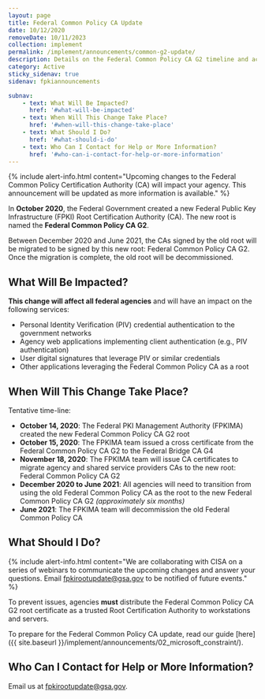 ```yaml
---
layout: page
title: Federal Common Policy CA Update
date: 10/12/2020
removeDate: 10/11/2023
collection: implement
permalink: /implement/announcements/common-g2-update/
description: Details on the Federal Common Policy CA G2 timeline and actions agencies need to perform.
category: Active
sticky_sidenav: true
sidenav: fpkiannouncements

subnav:
    - text: What Will Be Impacted?
      href: '#what-will-be-impacted'
    - text: When Will This Change Take Place?
      href: '#when-will-this-change-take-place'
    - text: What Should I Do?
      href: '#what-should-i-do'
    - text: Who Can I Contact for Help or More Information?
      href: '#who-can-i-contact-for-help-or-more-information'
---
```


{% include alert-info.html content="Upcoming changes to the Federal Common Policy Certification Authority (CA) will impact your agency.  This announcement will be updated as more information is available." %}

In **October 2020**, the Federal Government created a new Federal Public Key Infrastructure (FPKI) Root Certification Authority (CA).  The new root is named the **Federal Common Policy CA G2**. 

Between December 2020 and June 2021, the CAs signed by the old root will be migrated to be signed by this new root: Federal Common Policy CA G2.  Once the migration is complete, the old root will be decommissioned.  

## What Will Be Impacted?

**This change will affect all federal agencies** and will have an impact on the following services:

- Personal Identity Verification (PIV) credential authentication to the government networks
- Agency web applications implementing client authentication (e.g., PIV authentication)
- User digital signatures that leverage PIV or similar credentials 
- Other applications leveraging the Federal Common Policy CA as a root

## When Will This Change Take Place?
Tentative time-line:
- **October 14, 2020**: The Federal PKI Management Authority (FPKIMA) created the new Federal Common Policy CA G2 root 
- **October 15, 2020**: The FPKIMA team issued a cross certificate from the Federal Common Policy CA G2 to the Federal Bridge CA G4
- **November 18, 2020**: The FPKIMA team will issue CA certificates to migrate agency and shared service providers CAs to the new root: Federal Common Policy CA G2 
- **December 2020 to June 2021**: All agencies will need to transition from using the old Federal Common Policy CA as the root to the new Federal Common Policy CA G2 *(approximately six months)*
- **June 2021**: The FPKIMA team will decommission the old Federal Common Policy CA 

## What Should I Do?

{% include alert-info.html content="We are collaborating with CISA on a series of webinars to communicate the upcoming changes and answer your questions.  Email fpkirootupdate@gsa.gov to be notified of future events." %} 

To prevent issues, agencies **must** distribute the Federal Common Policy CA G2 root certificate as a trusted Root Certification Authority to workstations and servers.

To prepare for the Federal Common Policy CA update, read our guide [here]({{ site.baseurl }}/implement/announcements/02_microsoft_constraint/).

## Who Can I Contact for Help or More Information?
Email us at fpkirootupdate@gsa.gov. 
